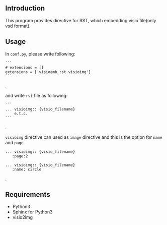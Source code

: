 ## Introduction

This program provides directive for RST, which embedding visio file(only vsd format).

## Usage

In `conf.py`, please write following:

	```
	# extensions = []
	extensions = ['visioemb_rst.visioimg']
	```
.

and write `rst` file as following:

	```
	... visioimg:: {visio_filename}
		e.t.c.
	```
.

 `visioimg` directive can used as `image` directive and this is the option for `name` and `page`:
 
 ```
 ... visioimg:: {visio_filename}
	:page:2

... visioimg:: {visio_filename}
	:name: circle
 ```
.

## Requirements

* Python3
* Sphinx for Python3
* visio2img


